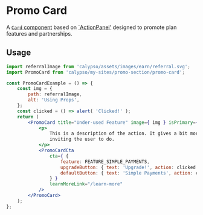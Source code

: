 # Promo Card

A [`Card` component](../../components/card) based on [`ActionPanel'](../../components/action-panel) designed to promote plan features and partnerships.

## Usage

```jsx
import referralImage from 'calypso/assets/images/earn/referral.svg';
import PromoCard from 'calypso/my-sites/promo-section/promo-card';

const PromoCardExample = () => {
	const img = {
		path: referralImage,
		alt: 'Using Props',
	};
	const clicked = () => alert( 'Clicked!' );
	return (
		<PromoCard title="Under-used Feature" image={ img } isPrimary={ false }>
			<p>
				This is a description of the action. It gives a bit more detail and explains what we are
				inviting the user to do.
			</p>
			<PromoCardCta
				cta={ {
					feature: FEATURE_SIMPLE_PAYMENTS,
					upgradeButton: { text: 'Upgrade!', action: clicked },
					defaultButton: { text: 'Simple Payments', action: clicked },
				} }
				learnMoreLink="/learn-more"
			/>
		</PromoCard>
	);
};
```
